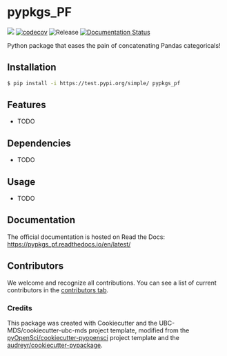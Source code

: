 # pypkgs_PF 

![](https://github.com/pan1fan2/pypkgs_pf/workflows/build/badge.svg) [![codecov](https://codecov.io/gh/pan1fan2/pypkgs_pf/branch/main/graph/badge.svg)](https://codecov.io/gh/pan1fan2/pypkgs_pf) ![Release](https://github.com/pan1fan2/pypkgs_pf/workflows/Release/badge.svg) [![Documentation Status](https://readthedocs.org/projects/pypkgs_pf/badge/?version=latest)](https://pypkgs_pf.readthedocs.io/en/latest/?badge=latest)

Python package that eases the pain of concatenating Pandas categoricals!

## Installation

```bash
$ pip install -i https://test.pypi.org/simple/ pypkgs_pf
```

## Features

- TODO

## Dependencies

- TODO

## Usage

- TODO

## Documentation

The official documentation is hosted on Read the Docs: https://pypkgs_pf.readthedocs.io/en/latest/

## Contributors

We welcome and recognize all contributions. You can see a list of current contributors in the [contributors tab](https://github.com/pan1fan2/pypkgs_pf/graphs/contributors).

### Credits

This package was created with Cookiecutter and the UBC-MDS/cookiecutter-ubc-mds project template, modified from the [pyOpenSci/cookiecutter-pyopensci](https://github.com/pyOpenSci/cookiecutter-pyopensci) project template and the [audreyr/cookiecutter-pypackage](https://github.com/audreyr/cookiecutter-pypackage).
